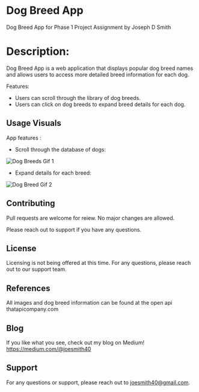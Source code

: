 # Dog Breed App

Dog Breed App for Phase 1 Project Assignment by Joseph D Smith 


# Description:  

Dog Breed App is a web application that displays popular dog breed names and allows users to access more detailed breed information for each dog. 

Features: 

- Users can scroll through the library of dog breeds.  
- Users can click on dog breeds to expand breed details for each dog.


## Usage Visuals

App features : 

- Scroll through the database of dogs:

![Dog Breeds Gif 1](https://user-images.githubusercontent.com/122189576/226214553-17037abb-ea86-4350-bd66-e94b3f18fbef.gif)

- Expand details for each breed:  

![Dog Breed Gif 2](https://user-images.githubusercontent.com/122189576/226214561-4e45a9ce-5481-4ab7-8e23-ef02ea15f84e.gif)

## Contributing

Pull requests are welcome for reiew. 
No major changes are allowed. 

Please reach out to support if you have any questions. 

## License

Licensing is not being offered at this time. 
For any questions, please reach out to our support team. 

## References

All images and dog breed information can be found at the open api thatapicompany.com

## Blog

If you like what you see, check out my blog on Medium! 
https://medium.com/@joesmith40

## Support

For any questions or support, please reach out to joesmith40@gmail.com.
